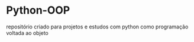 # Python-OOP
repositório criado para projetos e estudos com python como programação voltada ao objeto 

